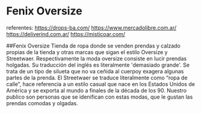 # Fenix Oversize

referentes:
https://drops-ba.com/
https://www.mercadolibre.com.ar/
https://deliverind.com.ar/
https://misticoar.com/

##Fenix Oversize
Tienda de ropa donde se venden prendas y calzado propias de la tienda y otras marcas que sigan el estilo Oversize y Streetwaer. Respectivamente la moda oversize
consiste en lucir prendas holgadas. Su traducción del inglés es literalmente 'demasiado grande'. Se trata de un tipo de silueta que no va ceñida al cuerpoy exagera 
algunas partes de la prenda. El Streetwaer se traduce literalmente como “ropa de calle”, hace referencia a un estilo casual que nace en los Estados Unidos de América 
y se exporta al mundo a finales de la década de los 90. Nuestro publico son personas que se idenifican con estas modas, que le gustan las prendas comodas y olgadas.
